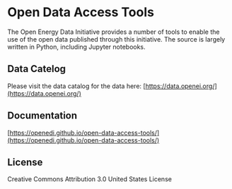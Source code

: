 # Open Data Access Tools
The Open Energy Data Initiative provides a number of tools to enable the use of the open data published through this initiative. The source is largely written in Python, including Jupyter notebooks.

## Data Catelog
Please visit the data catalog for the data here:  [https://data.openei.org/](https://data.openei.org/)

## Documentation
[https://openedi.github.io/open-data-access-tools/](https://openedi.github.io/open-data-access-tools/)


## License
Creative Commons Attribution 3.0 United States License
